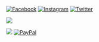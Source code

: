 
[![Facebook](https://img.shields.io/badge/Facebook-%231877F2.svg?logo=Facebook&logoColor=white)](https://facebook.com/muhali02) [![Instagram](https://img.shields.io/badge/Instagram-%23E4405F.svg?logo=Instagram&logoColor=white)](https://instagram.com/muh_ali16) [![Twitter](https://img.shields.io/badge/Twitter-%231DA1F2.svg?logo=Twitter&logoColor=white)](https://twitter.com/muh_ali16)

![](https://github-readme-stats.vercel.app/api/top-langs/?username=muhali16&theme=dracula&hide_border=false&include_all_commits=false&count_private=false&layout=compact)

[![](https://visitcount.itsvg.in/api?id=muhali16&icon=4&color=0)](https://visitcount.itsvg.in)
[![PayPal](https://img.shields.io/badge/PayPal-00457C?style=for-the-badge&logo=paypal&logoColor=white)](https://paypal.me/muhali16) 

